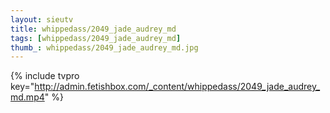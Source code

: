 ```yaml
--- 
layout: sieutv
title: whippedass/2049_jade_audrey_md
tags: [whippedass/2049_jade_audrey_md]
thumb_: whippedass/2049_jade_audrey_md.jpg
---
```

{% include tvpro key="http://admin.fetishbox.com/_content/whippedass/2049_jade_audrey_md.mp4" %} 
